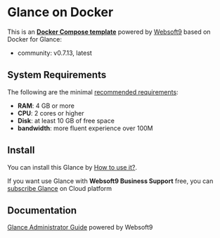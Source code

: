 # Glance on Docker  

This is an **[Docker Compose template](https://github.com/Websoft9/docker-library)** powered by [Websoft9](https://www.websoft9.com) based on Docker for Glance:


 - community:  v0.7.13, latest


## System Requirements

The following are the minimal [recommended requirements](https://github.com/glanceapp/glance):

* **RAM**: 4 GB or more
* **CPU**: 2 cores or higher
* **Disk**: at least 10 GB of free space
* **bandwidth**: more fluent experience over 100M  

## Install

You can install this Glance by [How to use it?](https://github.com/Websoft9/docker-library#how-to-use-it).   

If you want use Glance with **Websoft9 Business Support** free, you can [subscribe Glance](https://www.websoft9.com/apps) on Cloud platform

## Documentation

[Glance Administrator Guide](https://support.websoft9.com/docs/glance) powered by Websoft9